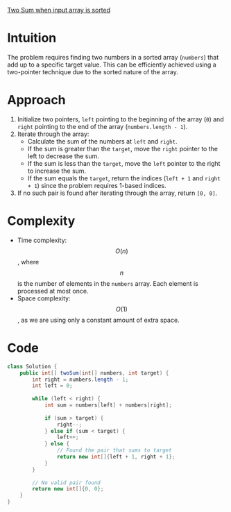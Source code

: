 [Two Sum when input array is sorted](https://leetcode.com/problems/two-sum-ii-input-array-is-sorted/?envType=study-plan-v2&envId=top-interview-150)

# Intuition
The problem requires finding two numbers in a sorted array (`numbers`) that add up to a specific target value. This can be efficiently achieved using a two-pointer technique due to the sorted nature of the array.

# Approach
1. Initialize two pointers, `left` pointing to the beginning of the array (`0`) and `right` pointing to the end of the array (`numbers.length - 1`).
2. Iterate through the array:
   - Calculate the sum of the numbers at `left` and `right`.
   - If the sum is greater than the `target`, move the `right` pointer to the left to decrease the sum.
   - If the sum is less than the `target`, move the `left` pointer to the right to increase the sum.
   - If the sum equals the `target`, return the indices (`left + 1` and `right + 1`) since the problem requires 1-based indices.
3. If no such pair is found after iterating through the array, return `[0, 0]`.

# Complexity
- Time complexity: $$O(n)$$, where $$n$$ is the number of elements in the `numbers` array. Each element is processed at most once.
- Space complexity: $$O(1)$$, as we are using only a constant amount of extra space.

# Code
```java
class Solution {
    public int[] twoSum(int[] numbers, int target) {
        int right = numbers.length - 1;
        int left = 0;
        
        while (left < right) {
            int sum = numbers[left] + numbers[right];
            
            if (sum > target) {
                right--;
            } else if (sum < target) {
                left++;
            } else {
                // Found the pair that sums to target
                return new int[]{left + 1, right + 1};
            }
        }
        
        // No valid pair found
        return new int[]{0, 0};
    }
}
```